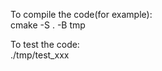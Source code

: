 To compile the code(for example): <br>
cmake -S . -B tmp <br>

To test the code: <br>
./tmp/test_xxx
